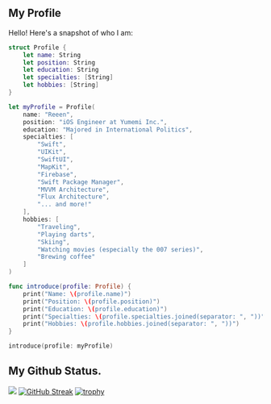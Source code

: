 ## My Profile

Hello! Here's a snapshot of who I am:
```swift
struct Profile {
    let name: String
    let position: String
    let education: String
    let specialties: [String]
    let hobbies: [String]
}

let myProfile = Profile(
    name: "Reeen",
    position: "iOS Engineer at Yumemi Inc.",
    education: "Majored in International Politics",
    specialties: [
        "Swift",
        "UIKit",
        "SwiftUI",
        "MapKit",
        "Firebase",
        "Swift Package Manager",
        "MVVM Architecture",
        "Flux Architecture",
        "... and more!"
    ],
    hobbies: [
        "Traveling",
        "Playing darts",
        "Skiing",
        "Watching movies (especially the 007 series)",
        "Brewing coffee"
    ]
)

func introduce(profile: Profile) {
    print("Name: \(profile.name)")
    print("Position: \(profile.position)")
    print("Education: \(profile.education)")
    print("Specialties: \(profile.specialties.joined(separator: ", "))")
    print("Hobbies: \(profile.hobbies.joined(separator: ", "))")
}

introduce(profile: myProfile)
```

## My Github Status.  
![](http://github-profile-summary-cards.vercel.app/api/cards/profile-details?username=reeen21&theme=jolly)
[![GitHub Streak](https://streak-stats.demolab.com?user=reeen21&theme=jolly&hide_border=true&date_format=%5BY.%5Dn.j&mode=weekly)](https://git.io/streak-stats)
[![trophy](https://github-profile-trophy.vercel.app/?username=reeen21&theme=radical&no-frame=true)](https://github-profile-trophy.vercel.app/?username=reeen21&theme=radical&no-frame=true)

